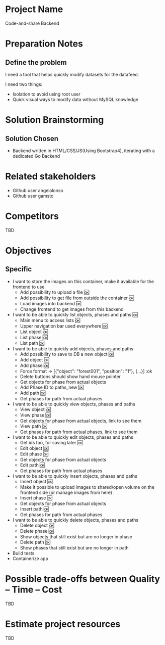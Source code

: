 # Project Name
Code-and-share Backend

# Preparation Notes
## Define the problem
I need a tool that helps quickly modify datasets for the datafeed.
  
I need two things:
- Isolation to avoid using root user
- Quick visual ways to modify data without MySQL knowledge
# Solution Brainstorming
## Solution Chosen
* Backend written in HTML/CSS/JS(Using Bootstrap4), iterating with a dedicated Go Backend

# Related stakeholders
* Github user angelalonso
* Github user gamstc
# Competitors
TBD
# Objectives
## Specific
* I want to store the images on this container, make it available for the frontend to use
  * Add possibility to upload a file :ok:
  * Add possibility to get file from outside the container :ok:
  * Load images into backend :ok:
  * Change frontend to get images from this backend
* I want to be able to quickly list objects, phases and paths :ok:
  * Main menu to access lists :ok:
  * Upper navigation bar used everywhere :ok:
  * List object :ok:
  * List phase :ok:
  * List path :ok:
* I want to be able to quickly add objects, phases and paths
  * Add possibility to save to DB a new object :ok:
  * Add object :ok:
  * Add phase :ok:
  * Force format -> [{"object": "forest001", "position": "1"}, {...}] :ok
  * Delete buttons should show hand mouse pointer
  * Get objects for phase from actual objects
  * Add Phase ID to paths_new :ok:
  * Add path :ok:
  * Get phases for path from actual phases
* I want to be able to quickly view objects, phases and paths
  * View object :ok:
  * View phase :ok:
  * Get objects for phase from actual objects, link to see them
  * View path :ok:
  * Get phases for path from actual phases, link to see them
* I want to be able to quickly edit objects, phases and paths
  * Get ids too, for saving later :ok:
  * Edit object :ok:
  * Edit phase :ok:
  * Get objects for phase from actual objects
  * Edit path :ok:
  * Get phases for path from actual phases
* I want to be able to quickly insert objects, phases and paths
  * Insert object :ok:
  * Make it possible to upload images to shared/open volume on the frontend side (or manage images from here)
  * Insert phase :ok:
  * Get objects for phase from actual objects
  * Insert path :ok:
  * Get phases for path from actual phases
* I want to be able to quickly delete objects, phases and paths
  * Delete object :ok:
  * Delete phase :ok:
  * Show objects that still exist but are no longer in phase
  * Delete path :ok:
  * Show phases that still exist but are no longer in path
* Build tests
* Containerize app

# Possible trade-offs between Quality – Time – Cost
TBD

# Estimate project resources
TBD






